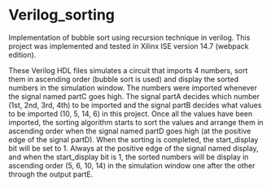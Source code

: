 # Verilog_sorting
Implementation of bubble sort using recursion technique in verilog.
This project was implemented and tested in Xilinx ISE version 14.7 (webpack edition). 

These Verilog HDL files simulates a circuit that imports 4 numbers, sort them in ascending order (bubble sort is used) 
and display the sorted numbers in the simulation window. The numbers were imported whenever the signal named partC goes high. 
The signal partA decides which number (1st, 2nd, 3rd, 4th) to be imported and the signal partB decides what values to be imported (10, 5, 14, 6) in this project. 
Once all the values have been imported, the sorting algorithm starts to sort the values and arrange them in ascending order when the signal named partD goes high 
(at the positive edge of the signal partD). When the sorting is completed, the start_display bit will be set to 1. 
Always at the positive edge of the signal named display, and when the start_display bit is 1, the sorted numbers will be display in ascending order 
(5, 6, 10, 14) in the simulation window one after the other through the output partE.


 

